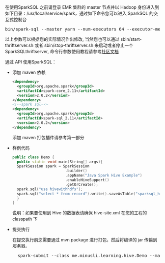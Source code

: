在使用SparkSQL 之前请登录 EMR 集群的 master 节点并以 Hadoop 身份进入到如下目录：/usr/local/service/spark，通过如下命令您可以进入 SparkSQL 的交互式控制台

<pre>
bin/spark-sql --master yarn --num-executors 64 --executor-memory 2g
</pre>

以上参数可以根据您的实际情况作出修改, 当然您也可以通过 sbin/start-thriftserver.sh 或者 sbin/stop-thriftserver.sh 来启动或者停止一个 SparkSQLthriftserver, 命令行参数使用教程请参考[社区文档](http://spark.apache.org/docs/latest/sql-programming-guide.html)

通过 API 使用SparkSQL：

- 添加 maven 依赖  

    ``` XML
    <dependency>
      <groupId>org.apache.spark</groupId>
      <artifactId>spark-core_2.11</artifactId>
      <version>2.0.2</version>
    </dependency>
    <!--spark sql-->
    <dependency>
      <groupId>org.apache.spark</groupId>
      <artifactId>spark-sql_2.11</artifactId>
      <version>2.0.2</version>
    </dependency>
    ```  
 
    添加 maven 打包插件请参考第一部分

- 样例代码

    ``` c++
    public class Demo {
      public static void main(String[] args){
      SparkSession spark = SparkSession
                            .builder()
                            .appName("Java Spark Hive Example")
                            .enableHiveSupport()
                            .getOrCreate();
      spark.sql("use hivewithhdfs");
      spark.sql("select * from record").write().saveAsTable("sparksql_hive_test");
      }
    }
    ```

    说明：如果要使用到 Hive 的数据表请确保 hive-site.xml 在您的工程的 classpath 下

- 提交执行   

  在提交执行前您需要通过 mvn package 进行打包，然后将编译的 jar 传输到服务器。

    <pre>
    spark-submit --class me.minusli.learning.hive.Demo --master yarn-client sparkstreaming-1.0-SNAPSHOT-jar-with-dependencies.jar
    </pre>
